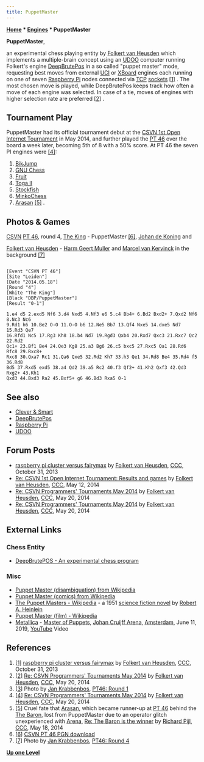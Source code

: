 ```yaml
---
title: PuppetMaster
---
```

**[Home](Home "Home") \* [Engines](Engines "Engines") \* PuppetMaster**


**PuppetMaster**,  

an experimental chess playing entity by [Folkert van Heusden](Folkert_van_Heusden "Folkert van Heusden") which implements a multiple-brain concept using an [UDOO](UDOO "UDOO") computer running Folkert's engine [DeepBrutePos](DeepBrutePos "DeepBrutePos") in a so called "puppet master" mode, requesting best moves from external [UCI](UCI "UCI") or [XBoard](XBoard "XBoard") engines each running on one of seven [Raspberry Pi](Raspberry_Pi "Raspberry Pi") nodes connected via [TCP](https://en.wikipedia.org/wiki/Transmission_Control_Protocol) [sockets](https://en.wikipedia.org/wiki/Network_socket) <a id="cite-note-1" href="#cite-ref-1">[1]</a> . The most chosen move is played, while DeepBrutePos keeps track how often a move of each engine was selected. In case of a tie, moves of engines with higher selection rate are preferred <a id="cite-note-2" href="#cite-ref-2">[2]</a> .



## Tournament Play


PuppetMaster had its official tournament debut at the [CSVN 1st Open Internet Tournament](index.php?title=1st_CSVN_OIT&action=edit&redlink=1 "1st CSVN OIT (page does not exist)") in May 2014, and further played the [PT 46](PT_46 "PT 46") over the board a week later, becoming 5th of 8 with a 50% score. At PT 46 the seven PI engines were <a id="cite-note-4" href="#cite-ref-4">[4]</a>:



1. [BikJump](BikJump "BikJump")
2. [GNU Chess](GNU_Chess "GNU Chess")
3. [Fruit](Fruit "Fruit")
4. [Toga II](Toga "Toga")
5. [Stockfish](Stockfish "Stockfish")
6. [MinkoChess](MinkoChess "MinkoChess")
7. [Arasan](Arasan "Arasan") <a id="cite-note-5" href="#cite-ref-5">[5]</a> .


## Photos & Games


 [](http://www.computerschaak.nl/nieuws-mainmenu-28/51-toernooien/643-pt46-round-4) 
[CSVN](CSVN "CSVN") [PT 46](PT_46 "PT 46"), round 4, [The King](The_King "The King") - PuppetMaster <a id="cite-note-6" href="#cite-ref-6">[6]</a>, [Johan de Koning](Johan_de_Koning "Johan de Koning") and  

[Folkert van Heusden](Folkert_van_Heusden "Folkert van Heusden") - [Harm Geert Muller](Harm_Geert_Muller "Harm Geert Muller") and [Marcel van Kervinck](Marcel_van_Kervinck "Marcel van Kervinck") in the background <a id="cite-note-7" href="#cite-ref-7">[7]</a>




```

[Event "CSVN PT 46"]
[Site "Leiden"]
[Date "2014.05.18"]
[Round "4"]
[White "The King"]
[Black "DBP/PuppetMaster"]
[Result "0-1"]

1.e4 d5 2.exd5 Nf6 3.d4 Nxd5 4.Nf3 e6 5.c4 Bb4+ 6.Bd2 Bxd2+ 7.Qxd2 Nf6 8.Nc3 Nc6
9.Rd1 h6 10.Be2 O-O 11.O-O b6 12.Ne5 Bb7 13.Qf4 Nxe5 14.dxe5 Nd7 15.Rd3 Qe7
16.Rfd1 Nc5 17.Rg3 Kh8 18.b4 Nd7 19.Rgd3 Qxb4 20.Rxd7 Qxc3 21.Rxc7 Qc2 22.Rd2
Qc1+ 23.Bf1 Be4 24.Qe3 Kg8 25.a3 Bg6 26.c5 bxc5 27.Rxc5 Qa1 28.Rd6 Rfc8 29.Rxc8+
Rxc8 30.Qxa7 Rc1 31.Qa6 Qxe5 32.Rd2 Kh7 33.h3 Qe1 34.Rd8 Be4 35.Rd4 f5 36.Rd8
Bd5 37.Rxd5 exd5 38.a4 Qd2 39.a5 Rc2 40.f3 Qf2+ 41.Kh2 Qxf3 42.Qd3 Rxg2+ 43.Kh1
Qxd3 44.Bxd3 Ra2 45.Bxf5+ g6 46.Bd3 Rxa5 0-1

```

## See also


* [Clever & Smart](Clever_%26_Smart "Clever & Smart")
* [DeepBrutePos](DeepBrutePos "DeepBrutePos")
* [Raspberry Pi](Raspberry_Pi "Raspberry Pi")
* [UDOO](UDOO "UDOO")


## Forum Posts


* [raspberry pi cluster versus fairymax](http://www.talkchess.com/forum/viewtopic.php?t=49892) by [Folkert van Heusden](Folkert_van_Heusden "Folkert van Heusden"), [CCC](CCC "CCC"), October 31, 2013
* [Re: CSVN 1st Open Internet Tournament: Results and games](http://www.talkchess.com/forum/viewtopic.php?t=52280&start=11) by [Folkert van Heusden](Folkert_van_Heusden "Folkert van Heusden"), [CCC](CCC "CCC"), May 12, 2014
* [Re: CSVN Programmers' Tournaments May 2014](http://www.talkchess.com/forum/viewtopic.php?t=51761&start=39) by [Folkert van Heusden](Folkert_van_Heusden "Folkert van Heusden"), [CCC](CCC "CCC"), May 20, 2014
* [Re: CSVN Programmers' Tournaments May 2014](http://www.talkchess.com/forum/viewtopic.php?t=51761&start=41) by [Folkert van Heusden](Folkert_van_Heusden "Folkert van Heusden"), [CCC](CCC "CCC"), May 20, 2014


## External Links


### Chess Entity


* [DeepBrutePOS - An experimental chess program](https://vanheusden.com/DeepBrutePos/)


### Misc


* [Puppet Master (disambiguation) from Wikipedia](https://en.wikipedia.org/wiki/Puppet_Master)
* [Puppet Master (comics) from Wikipedia](https://en.wikipedia.org/wiki/Puppet_Master_%28comics%29)
* [The Puppet Masters - Wikipedia](https://en.wikipedia.org/wiki/The_Puppet_Masters) - a 1951 [science fiction novel](https://en.wikipedia.org/wiki/Science_fiction_novel) by [Robert A. Heinlein](Category:Robert_Heinlein "Category:Robert Heinlein")
* [Puppet Master (film) - Wikipedia](https://en.wikipedia.org/wiki/Puppet_Master_%28film%29)
* [Metallica](Category:Metallica "Category:Metallica") - [Master of Puppets](https://en.wikipedia.org/wiki/Master_of_Puppets_%28song%29), [Johan Cruijff Arena](https://en.wikipedia.org/wiki/Johan_Cruyff_Arena), [Amsterdam](https://en.wikipedia.org/wiki/Amsterdam), June 11, 2019, [YouTube](https://en.wikipedia.org/wiki/YouTube) Video


 
## References


1. <a id="cite-ref-1" href="#cite-note-1">[1]</a> [raspberry pi cluster versus fairymax](http://www.talkchess.com/forum/viewtopic.php?t=49892) by [Folkert van Heusden](Folkert_van_Heusden "Folkert van Heusden"), [CCC](CCC "CCC"), October 31, 2013
2. <a id="cite-ref-2" href="#cite-note-2">[2]</a> [Re: CSVN Programmers' Tournaments May 2014](http://www.talkchess.com/forum/viewtopic.php?t=51761&start=41) by [Folkert van Heusden](Folkert_van_Heusden "Folkert van Heusden"), [CCC](CCC "CCC"), May 20, 2014
3. <a id="cite-ref-3" href="#cite-note-3">[3]</a> Photo by [Jan Krabbenbos](Jan_Krabbenbos "Jan Krabbenbos"), [PT46: Round 1](http://www.computerschaak.nl/nieuws-mainmenu-28/51-toernooien/639-pt46-round-1)
4. <a id="cite-ref-4" href="#cite-note-4">[4]</a> [Re: CSVN Programmers' Tournaments May 2014](http://www.talkchess.com/forum/viewtopic.php?t=51761&start=39) by [Folkert van Heusden](Folkert_van_Heusden "Folkert van Heusden"), [CCC](CCC "CCC"), May 20, 2014
5. <a id="cite-ref-5" href="#cite-note-5">[5]</a> Cruel fate that [Arasan](Arasan "Arasan"), which became runner-up at [PT 46](PT_46 "PT 46") behind the [The Baron](The_Baron "The Baron"), lost from PuppetMaster due to an operator glitch unexperienced with [Arena](Arena "Arena"), [Re: The Baron is the winner](http://www.talkchess.com/forum/viewtopic.php?t=52344&start=12) by [Richard Pijl](Richard_Pijl "Richard Pijl"), [CCC](CCC "CCC"), May 18, 2014
6. <a id="cite-ref-6" href="#cite-note-6">[6]</a> [CSVN PT 46 PGN download](http://marcelk.net/2014-05-18/PT46.pgn.bz2)
7. <a id="cite-ref-7" href="#cite-note-7">[7]</a> Photo by [Jan Krabbenbos](Jan_Krabbenbos "Jan Krabbenbos"), [PT46: Round 4](http://www.computerschaak.nl/nieuws-mainmenu-28/51-toernooien/643-pt46-round-4)

**[Up one Level](Engines "Engines")**







 
